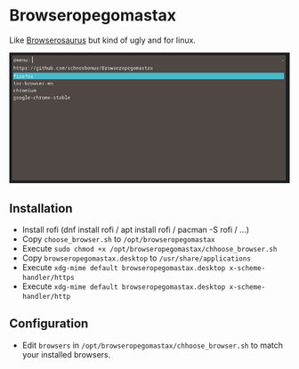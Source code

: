 # Browseropegomastax
Like [Browserosaurus](https://github.com/will-stone/browserosaurus) but kind of ugly and for linux.

![rofi screenshot](https://github.com/schneebonus/Browseropegomastax/blob/main/screenshot.png?raw=true)

## Installation

- Install rofi (dnf install rofi / apt install rofi / pacman -S rofi / ...)
- Copy ```choose_browser.sh``` to ```/opt/browseropegomastax```
- Execute ```sudo chmod +x /opt/browseropegomastax/chhoose_browser.sh```
- Copy ```browseropegomastax.desktop``` to ```/usr/share/applications```
- Execute ```xdg-mime default browseropegomastax.desktop x-scheme-handler/https```
- Execute ```xdg-mime default browseropegomastax.desktop x-scheme-handler/http```

## Configuration

- Edit ```browsers``` in ```/opt/browseropegomastax/chhoose_browser.sh``` to match your installed browsers.
